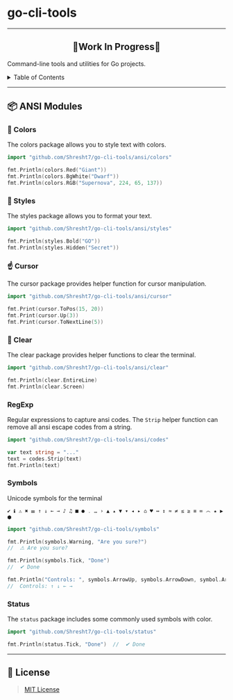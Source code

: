 # go-cli-tools
--------------

<h2 align='center'>🚧Work In Progress🚧</h2>

Command-line tools and utilities for Go projects.

<details>

<summary>Table of Contents</summary>

- [# go-cli-tools](#-go-cli-tools)
- [📦 ANSI Modules](#-ansi-modules)
  - [🎨 Colors](#-colors)
  - [💄 Styles](#-styles)
  - [☝ Cursor](#-cursor)
  - [🧼 Clear](#-clear)
  - [RegExp](#regexp)
  - [Symbols](#symbols)
  - [Status](#status)
- [📑 License](#-license)

</details>

---

## 📦 ANSI Modules

### 🎨 Colors

The colors package allows you to style text with colors.

```go
import "github.com/Shresht7/go-cli-tools/ansi/colors"

fmt.Println(colors.Red("Giant"))
fmt.Println(colors.BgWhite("Dwarf"))
fmt.Println(colors.RGB("Supernova", 224, 65, 137))
```

### 💄 Styles

The styles package allows you to format your text.

```go
import "github.com/Shresht7/go-cli-tools/ansi/styles"

fmt.Println(styles.Bold("GO"))
fmt.Println(styles.Hidden("Secret"))
```

### ☝ Cursor

The cursor package provides helper function for cursor manipulation.

```go
import "github.com/Shresht7/go-cli-tools/ansi/cursor"

fmt.Print(cursor.ToPos(15, 20))
fmt.Print(cursor.Up(3))
fmt.Print(cursor.ToNextLine(5))
```

### 🧼 Clear

The clear package provides helper functions to clear the terminal.

```go
import "github.com/Shresht7/go-cli-tools/ansi/clear"

fmt.Println(clear.EntireLine)
fmt.Println(clear.Screen)
```

### RegExp

Regular expressions to capture ansi codes. The `Strip` helper function can remove all ansi escape codes from a string.

```go
import "github.com/Shresht7/go-cli-tools/ansi/codes"

var text string = "..."
text = codes.Strip(text)
fmt.Println(text)
```

### Symbols

Unicode symbols for the terminal

```
✔ ℹ ⚠ ✖ ☰ ↑ ↓ ← → ♪ ♫ ■ ● ․ … › ▲ ▴ ▼ ▾ ◂ ▸ ⌂ ♥ ↔ ↕ ≈ ≠ ≤ ≥ ≡ ∞ ෴ ★ ▶ ⬢
```

```go
import "github.com/Shresht7/go-cli-tools/symbols"

fmt.Println(symbols.Warning, "Are you sure?")
//  ⚠ Are you sure?

fmt.Println(symbols.Tick, "Done")
//  ✔ Done

fmt.Println("Controls: ", symbols.ArrowUp, symbols.ArrowDown, symbol.ArrowLeft, symbols.ArrowRight)
//  Controls: ↑ ↓ ← →
```

### Status

The `status` package includes some commonly used symbols with color.

<!-- TODO: Status Symbols Screenshot -->

```go
import "github.com/Shresht7/go-cli-tools/status"

fmt.Println(status.Tick, "Done")  //  ✔ Done
```

---

## 📑 License

> [MIT License](./LICENSE)
